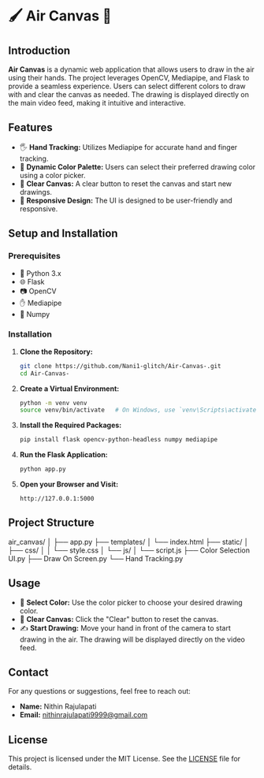 # 🖌️ Air Canvas 🎨

## Introduction

**Air Canvas** is a dynamic web application that allows users to draw in the air using their hands. The project leverages OpenCV, Mediapipe, and Flask to provide a seamless experience. Users can select different colors to draw with and clear the canvas as needed. The drawing is displayed directly on the main video feed, making it intuitive and interactive.

## Features

- 🖐️ **Hand Tracking:** Utilizes Mediapipe for accurate hand and finger tracking.
- 🎨 **Dynamic Color Palette:** Users can select their preferred drawing color using a color picker.
- 🧼 **Clear Canvas:** A clear button to reset the canvas and start new drawings.
- 📱 **Responsive Design:** The UI is designed to be user-friendly and responsive.

## Setup and Installation

### Prerequisites

- 🐍 Python 3.x
- 🌐 Flask
- 📷 OpenCV
- ✋ Mediapipe
- 🔢 Numpy

### Installation

1. **Clone the Repository:**

    ```bash
    git clone https://github.com/Nani1-glitch/Air-Canvas-.git
    cd Air-Canvas-
    ```

2. **Create a Virtual Environment:**

    ```bash
    python -m venv venv
    source venv/bin/activate   # On Windows, use `venv\Scripts\activate`
    ```

3. **Install the Required Packages:**

    ```bash
    pip install flask opencv-python-headless numpy mediapipe
    ```

4. **Run the Flask Application:**

    ```bash
    python app.py
    ```

5. **Open your Browser and Visit:**

    ```
    http://127.0.0.1:5000
    ```

## Project Structure

air_canvas/
│
├── app.py
├── templates/
│ └── index.html
├── static/
│ ├── css/
│ │ └── style.css
│ └── js/
│ └── script.js
├── Color Selection UI.py
├── Draw On Screen.py
└── Hand Tracking.py


## Usage

- 🎨 **Select Color:** Use the color picker to choose your desired drawing color.
- 🧼 **Clear Canvas:** Click the "Clear" button to reset the canvas.
- ✍️ **Start Drawing:** Move your hand in front of the camera to start drawing in the air. The drawing will be displayed directly on the video feed.

## Contact

For any questions or suggestions, feel free to reach out:

- **Name:** Nithin Rajulapati
- **Email:** [nithinrajulapati9999@gmail.com](mailto:nithinrajulapati9999@gmail.com)

## License

This project is licensed under the MIT License. See the [LICENSE](LICENSE) file for details.


